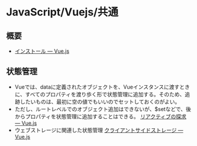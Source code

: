 # JavaScript/Vuejs/共通

## 概要

- [インストール — Vue.js](https://jp.vuejs.org/v2/guide/installation.html)

## 状態管理

- Vueでは、dataに定義されたオブジェクトを、Vueインスタンスに渡すときに、すべてのプロパティを渡り歩く形で状態管理に追加する。そのため、追跡したいものは、最初に空の値でもいいのでセットしておくのがよい。
- ただし、ルートレベルでのオブジェクト追加はできないが、$setなどで、後からプロパティを状態管理に追加することはできる。
  [リアクティブの探求 — Vue.js](https://jp.vuejs.org/v2/guide/reactivity.html)
- ウェブストレージに関連した状態管理
  [クライアントサイドストレージ — Vue.js](https://jp.vuejs.org/v2/cookbook/client-side-storage.html)
